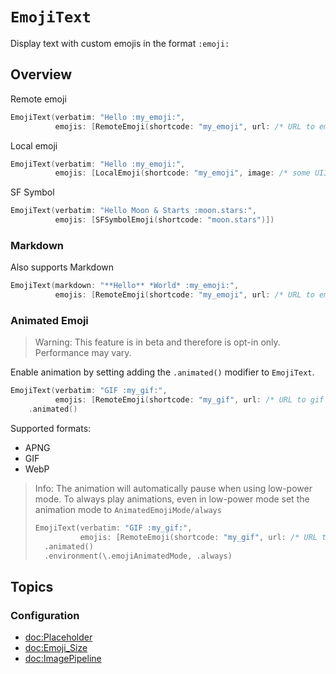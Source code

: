 # ``EmojiText``

Display text with custom emojis in the format `:emoji:`

## Overview

Remote emoji

```swift
EmojiText(verbatim: "Hello :my_emoji:",
          emojis: [RemoteEmoji(shortcode: "my_emoji", url: /* URL to emoji */)])
```

Local emoji

```swift
EmojiText(verbatim: "Hello :my_emoji:",
          emojis: [LocalEmoji(shortcode: "my_emoji", image: /* some UIImage or NSImage */)])
```

SF Symbol

```swift
EmojiText(verbatim: "Hello Moon & Starts :moon.stars:",
          emojis: [SFSymbolEmoji(shortcode: "moon.stars")])
```

### Markdown

Also supports Markdown

```swift
EmojiText(markdown: "**Hello** *World* :my_emoji:",
          emojis: [RemoteEmoji(shortcode: "my_emoji", url: /* URL to emoji */)])
```

### Animated Emoji

> Warning:
> This feature is in beta and therefore is opt-in only. Performance may vary.

Enable animation by setting adding the `.animated()` modifier to `EmojiText`.

```swift
EmojiText(verbatim: "GIF :my_gif:",
          emojis: [RemoteEmoji(shortcode: "my_gif", url: /* URL to gif */)])
    .animated()
```

Supported formats:

- APNG
- GIF
- WebP

> Info:
> The animation will automatically pause when using low-power mode. To always play animations, even in low-power mode set the animation mode to ``AnimatedEmojiMode/always``
> 
> ```swift
> EmojiText(verbatim: "GIF :my_gif:",
>           emojis: [RemoteEmoji(shortcode: "my_gif", url: /* URL to gif */)])
>   .animated()
>   .environment(\.emojiAnimatedMode, .always)
> ```

## Topics

### Configuration

- <doc:Placeholder>
- <doc:Emoji_Size>
- <doc:ImagePipeline>
